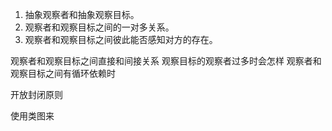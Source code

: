 1. 抽象观察者和抽象观察目标。
2. 观察者和观察目标之间的一对多关系。
3. 观察者和观察目标之间彼此能否感知对方的存在。


观察者和观察目标之间直接和间接关系
观察目标的观察者过多时会怎样
观察者和观察目标之间有循环依赖时

开放封闭原则


使用类图来
